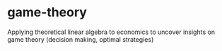 # game-theory

Applying theoretical linear algebra to economics to uncover insights on game theory (decision making, optimal strategies)
